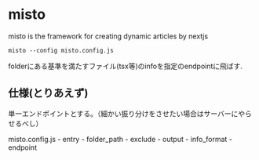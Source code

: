 # misto

misto is the framework for creating dynamic articles by nextjs

```
misto --config misto.config.js
```

folderにある基準を満たすファイル(tsx等)のinfoを指定のendpointに飛ばす.

## 仕様(とりあえず)
単一エンドポイントとする。（細かい振り分けをさせたい場合はサーバーにやらせるべし）


misto.config.js
    - entry
      - folder_path
      - exclude
    - output
      - info_format
      - endpoint

